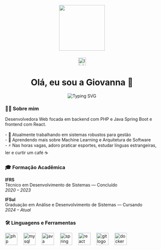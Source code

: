 <div align="center">
  <img height="150" src="https://media.giphy.com/media/v1.Y2lkPWVjZjA1ZTQ3MmY3NWlqaXNoN2RldzI5cnphcWsyMGo5am5wMDY5ZGc5Z202MWg2eSZlcD12MV9naWZzX3NlYXJjaCZjdD1n/Npdl9kOaKFJHuRCBGx/giphy.gif"  />
</div>

###

<div align="center">
  <img src="https://img.shields.io/static/v1?message=LinkedIn&logo=linkedin&label=&color=0077B5&logoColor=white&labelColor=&style=for-the-badge" height="25" alt="linkedin logo"  />
 </div>

###

<h1 align="center">Olá, eu sou a Giovanna 👋</h1>

<div align="center">
  
![Typing SVG](https://readme-typing-svg.demolab.com?font=Fira+Code&size=22&duration=4000&pause=1000&color=6DB33F&background=0F0F0F00&center=true&vCenter=true&width=600&height=60&lines=Desenvolvedora+Web+Full+Stack;Sempre+em+busca+de+evolução+🚀)

</div>

###

<h3 align="left">👩‍💻 Sobre mim</h3>

<p align="left">
Desenvolvedora Web focada em backend com PHP e Java Spring Boot e frontend com React.<br><br>
- 🔭 Atualmente trabalhando em sistemas robustos para gestão<br>
- 🌱 Aprendendo mais sobre Machine Learning e Arquitetura de Software<br>
- ⚡ Nas horas vagas, adoro praticar esportes, estudar línguas estrangeiras, ler e curtir um café ☕
</p>

###

<h3 align="left">🎓 Formação Acadêmica</h3>

<p align="left">
  <strong>IFRS</strong><br />
  Técnico em Desenvolvimento de Sistemas — Concluído<br />
  <em>2020 – 2023</em>
</p>

<p align="left">
  <strong>IFSul</strong><br />
  Graduação em Análise e Desenvolvimento de Sistemas — Cursando<br />
  <em>2024 – Atual</em>
</p>

###

<h3 align="left">🛠 Linguagens e Ferramentas</h3>

<div align="left">
  <img src="https://cdn.jsdelivr.net/gh/devicons/devicon/icons/php/php-original.svg" height="40" alt="php logo" />
  <img width="12" />
  <img src="https://cdn.jsdelivr.net/gh/devicons/devicon/icons/mysql/mysql-original.svg" height="40" alt="mysql logo" />
  <img width="12" />
  <img src="https://cdn.jsdelivr.net/gh/devicons/devicon/icons/java/java-original.svg" height="40" alt="java logo" />
  <img width="12" />
  <img src="https://cdn.jsdelivr.net/gh/devicons/devicon/icons/spring/spring-original.svg" height="40" alt="spring boot logo" />
  <img width="12" />
  <img src="https://cdn.jsdelivr.net/gh/devicons/devicon/icons/react/react-original.svg" height="40" alt="react logo" />
  <img width="12" />
  <img src="https://cdn.jsdelivr.net/gh/devicons/devicon/icons/git/git-original.svg" height="40" alt="git logo" />
  <img width="12" />
  <img src="https://cdn.jsdelivr.net/gh/devicons/devicon/icons/docker/docker-plain-wordmark.svg" height="40" alt="docker logo" />
</div>


